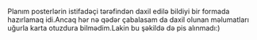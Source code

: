 Planım posterlərin istifadəçi tərəfindən daxil edilə bildiyi bir formada hazırlamaq idi.Ancaq hər nə qədər çabalasam da daxil olunan məlumatları uğurla karta otuzdura bilmədim.Lakin bu şəkildə də pis alınmadı:)